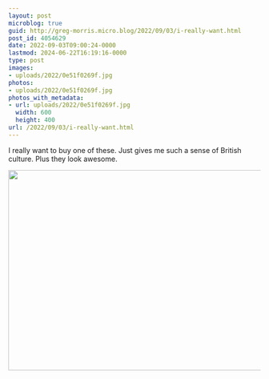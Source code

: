 ```yaml
---
layout: post
microblog: true
guid: http://greg-morris.micro.blog/2022/09/03/i-really-want.html
post_id: 4054629
date: 2022-09-03T09:00:24-0000
lastmod: 2024-06-22T16:19:16-0000
type: post
images:
- uploads/2022/0e51f0269f.jpg
photos:
- uploads/2022/0e51f0269f.jpg
photos_with_metadata:
- url: uploads/2022/0e51f0269f.jpg
  width: 600
  height: 400
url: /2022/09/03/i-really-want.html
---
```

I really want to buy one of these. Just gives me such a sense of British culture. Plus they look awesome. 

<img src="uploads/2022/0e51f0269f.jpg" width="600" height="400" alt="" />
